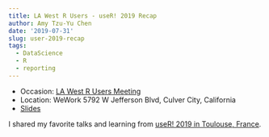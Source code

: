 ```yaml
---
title: LA West R Users - useR! 2019 Recap
author: Amy Tzu-Yu Chen
date: '2019-07-31'
slug: user-2019-recap
tags: 
  - DataScience
  - R
  - reporting
---
```


- Occasion: [LA West R Users Meeting](https://www.meetup.com/Los-Angeles-R-Users-Group-Data-Science/events/261939496/)
- Location: WeWork 5792 W Jefferson Blvd, Culver City, California
- [Slides](https://github.com/laRusers/presentations/blob/master/2019-07-31-user-stringdist/AmyuseR2019.pdf)


I shared my favorite talks and learning from [useR! 2019 in Toulouse, France](http://www.user2019.fr/).